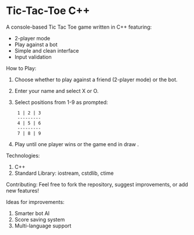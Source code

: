 # Tic-Tac-Toe C++

A console-based Tic Tac Toe game written in C++ featuring:
- 2-player mode
- Play against a bot
- Simple and clean interface
- Input validation

How to Play:
1) Choose whether to play against a friend (2-player mode) or the bot.
2) Enter your name and select X or O.
3) Select positions from 1-9 as prompted:

        1 | 2 | 3
        ---------
        4 | 5 | 6
        ---------
        7 | 8 | 9

4) Play until one player wins or the game end in draw .


Technologies: 
1) C++
2) Standard Library: iostream, cstdlib, ctime


Contributing:
Feel free to fork the repository, suggest improvements, or add new features!

Ideas for improvements:
1) Smarter bot AI
2) Score saving system
3) Multi-language support
